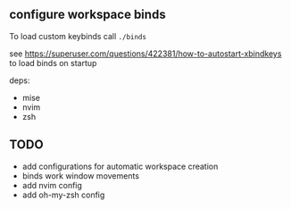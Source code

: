 
## configure workspace binds

To load custom keybinds call `./binds`


see https://superuser.com/questions/422381/how-to-autostart-xbindkeys to load binds on startup


deps:
- mise
- nvim
- zsh

## TODO

- add configurations for automatic workspace creation
- binds work window movements
- add nvim config
- add oh-my-zsh config

